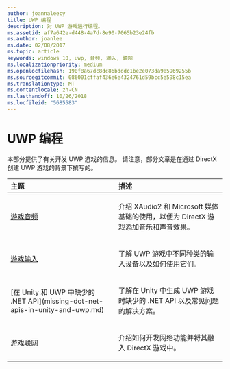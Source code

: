 ```yaml
---
author: joannaleecy
title: UWP 编程
description: 对 UWP 游戏进行编程。
ms.assetid: af7a642e-d448-4a7d-8e90-7065b23e24fb
ms.author: joanlee
ms.date: 02/08/2017
ms.topic: article
keywords: windows 10, uwp, 音频, 输入, 联网
ms.localizationpriority: medium
ms.openlocfilehash: 190f8a67dc8dc86bdddc1be2e073da9e5969255b
ms.sourcegitcommit: 086001cffaf436e6e4324761d59bcc5e598c15ea
ms.translationtype: MT
ms.contentlocale: zh-CN
ms.lasthandoff: 10/26/2018
ms.locfileid: "5685583"
---
```

# <a name="uwp-programming"></a>UWP 编程

本部分提供了有关开发 UWP 游戏的信息。 请注意，部分文章是在通过 DirectX 创建 UWP 游戏的背景下撰写的。


<table>
<colgroup>
<col width="50%" />
<col width="50%" />
</colgroup>
<thead>
<tr class="header">
<th align="left">主题</th>
<th align="left">描述</th>
</tr>
</thead>
<tbody>
<tr class="odd">
<td align="left"><p><a href="working-with-audio-in-your-directx-game.md">游戏音频</a></p></td>
<td align="left"><p>介绍 XAudio2 和 Microsoft 媒体基础的使用，以便为 DirectX 游戏添加音乐和声音效果。</p></td>
</tr>
<tr class="even">
<td align="left"><p><a href="input-for-games.md">游戏输入</a></p></td>
<td align="left"><p>了解 UWP 游戏中不同种类的输入设备以及如何使用它们。</p></td>
</tr>
<tr class="odd">
    <td align="left">
        <p>[在 Unity 和 UWP 中缺少的 .NET API](missing-dot-net-apis-in-unity-and-uwp.md)</p>
    </td>
    <td align="left">
        <p>了解在 Unity 中生成 UWP 游戏时缺少的 .NET API 以及常见问题的解决方案。</p>
    </td>
</tr>
<tr class="even">
<td align="left"><p><a href="work-with-networking-in-your-directx-game.md">游戏联网</a></p></td>
<td align="left"><p>介绍如何开发网络功能并将其融入 DirectX 游戏中。</p></td>
</tr>
</tbody>
</table>
 

 

 




